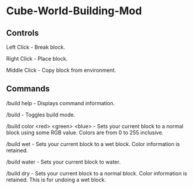 # Cube-World-Building-Mod

## Controls
Left Click - Break block.

Right Click - Place block.

Middle Click - Copy block from environment.

## Commands

/build help - Displays command information.

/build - Toggles build mode.

/build color \<red\> \<green\> \<blue\> - Sets your current block to a normal block using some RGB value. Colors are from 0 to 255 inclusive.
  
/build wet - Sets your current block to a wet block. Color information is retained.

/build water - Sets your current block to water.

/build dry - Sets your current block to a normal block. Color information is retained. This is for undoing a wet block.
